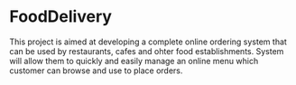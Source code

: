 # FoodDelivery

This project is aimed at developing a complete online ordering system that can be used by restaurants, cafes and ohter food establishments. System will allow them to quickly and easily manage an online menu which customer can browse and use to place orders.
